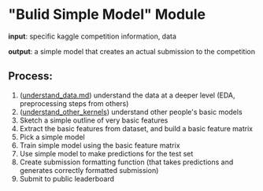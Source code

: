 # "Bulid Simple Model" Module

**input**: specific kaggle competition information, data

**output**: a simple model that creates an actual submission to the competition

## Process:
1. ([understand_data.md](https://github.com/the-machine-learners/machine-learning-model-creation-pipeline/blob/master/pipeline/build-simple-model/final-copy/understand_data.md)) understand the data at a deeper level (EDA, preprocessing steps from others)
2. ([understand_other_kernels](https://github.com/the-machine-learners/machine-learning-model-creation-pipeline/blob/master/pipeline/build-simple-model/final-copy/understand_other_kernels.md)) understand other people's basic models
3. Sketch a simple outline of very basic features
4. Extract the basic features from dataset, and build a basic feature matrix
5. Pick a simple model
6. Train simple model using the basic feature matrix
7. Use simple model to make predictions for the test set
8. Create submission formatting function (that takes predictions and generates correctly formatted submission)
9. Submit to public leaderboard
